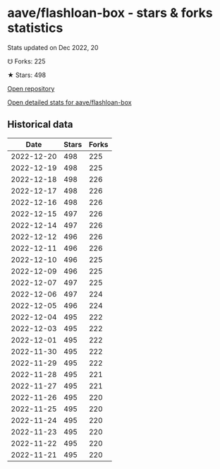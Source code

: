 # aave/flashloan-box - stars & forks statistics

Stats updated on Dec 2022, 20

☋ Forks: 225

★ Stars: 498

[Open repository](https://github.com/aave/flashloan-box)

[Open detailed stats for aave/flashloan-box](https://reviewgithub.com/rep/aave/flashloan-box)

## Historical data
| Date | Stars | Forks |
|------|-------|-------|
| 2022-12-20 | 498 | 225 | 
| 2022-12-19 | 498 | 225 | 
| 2022-12-18 | 498 | 226 | 
| 2022-12-17 | 498 | 226 | 
| 2022-12-16 | 498 | 226 | 
| 2022-12-15 | 497 | 226 | 
| 2022-12-14 | 497 | 226 | 
| 2022-12-12 | 496 | 226 | 
| 2022-12-11 | 496 | 226 | 
| 2022-12-10 | 496 | 225 | 
| 2022-12-09 | 496 | 225 | 
| 2022-12-07 | 497 | 225 | 
| 2022-12-06 | 497 | 224 | 
| 2022-12-05 | 496 | 224 | 
| 2022-12-04 | 495 | 222 | 
| 2022-12-03 | 495 | 222 | 
| 2022-12-01 | 495 | 222 | 
| 2022-11-30 | 495 | 222 | 
| 2022-11-29 | 495 | 222 | 
| 2022-11-28 | 495 | 221 | 
| 2022-11-27 | 495 | 221 | 
| 2022-11-26 | 495 | 220 | 
| 2022-11-25 | 495 | 220 | 
| 2022-11-24 | 495 | 220 | 
| 2022-11-23 | 495 | 220 | 
| 2022-11-22 | 495 | 220 | 
| 2022-11-21 | 495 | 220 | 

